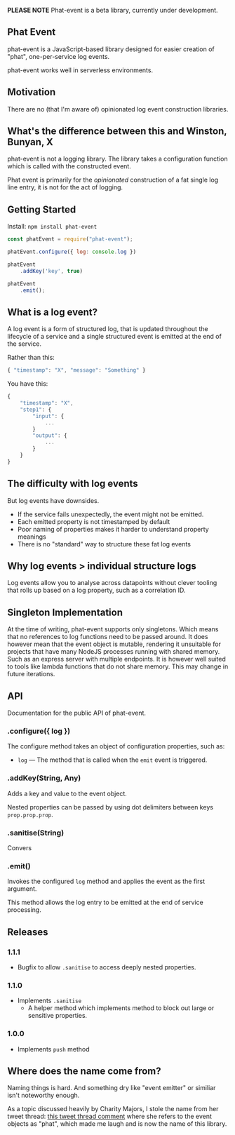 
**PLEASE NOTE** Phat-event is a beta library, currently under development.

## Phat Event

phat-event is a JavaScript-based library designed for easier creation of "phat", one-per-service log events.

phat-event works well in serverless environments.

## Motivation

There are no (that I'm aware of) opinionated log event construction libraries.

## What's the difference between this and Winston, Bunyan, X

phat-event is not a logging library. The library takes a configuration function which is called with the constructed event.

Phat event is primarily for the _opinionated_ construction of a fat single log line entry, it is not for the act of logging.

## Getting Started

Install: `npm install phat-event`

```javascript
const phatEvent = require("phat-event");

phatEvent.configure({ log: console.log })

phatEvent
    .addKey('key', true)

phatEvent
    .emit();
```

## What is a log event?

A log event is a form of structured log, that is updated throughout the lifecycle of a service and a single structured event is emitted at the end of the service.

Rather than this:

```javascript
{ "timestamp": "X", "message": "Something" }
```

You have this:

```javascript
{
    "timestamp": "X",
    "step1": {
        "input": {
            ...
        }
        "output": {
            ...
        }
    }
}
 ```

## The difficulty with log events

But log events have downsides.

* If the service fails unexpectedly, the event might not be emitted.
* Each emitted property is not timestamped by default
* Poor naming of properties makes it harder to understand property meanings
* There is no "standard" way to structure these fat log events

## Why log events > individual structure logs

Log events allow you to analyse across datapoints without clever tooling that rolls up based on a log property, such as a correlation ID.

## Singleton Implementation

At the time of writing, phat-event supports only singletons. Which means that no references to log functions need to be passed around. It does however mean that the event object is mutable, rendering it unsuitable for projects that have many NodeJS processes running with shared memory. Such as an express server with multiple endpoints. It is however well suited to tools like lambda functions that do not share memory. This may change in future iterations.

## API

Documentation for the public API of phat-event.

### .configure({ log })

The configure method takes an object of configuration properties, such as:

* `log` — The method that is called when the `emit` event is triggered.

### .addKey(String, Any)

Adds a key and value to the event object.

Nested properties can be passed by using dot delimiters between keys `prop.prop.prop`.

### .sanitise(String)

Convers

### .emit()

Invokes the configured `log` method and applies the event as the first argument.

This method allows the log entry to be emitted at the end of service processing.

## Releases

### 1.1.1

* Bugfix to allow `.sanitise` to access deeply nested properties.

### 1.1.0

* Implements `.sanitise`
    * A helper method which implements method to block out large or sensitive properties.

### 1.0.0

* Implements `push` method

## Where does the name come from?

Naming things is hard. And something dry like "event emitter" or similiar isn't noteworthy enough.

As a topic discussed heavily by Charity Majors, I stole the name from her tweet thread: [this tweet thread comment](https://twitter.com/mipsytipsy/status/1042978722645569537) where she refers to the event objects as "phat", which made me laugh and is now the name of this library.
